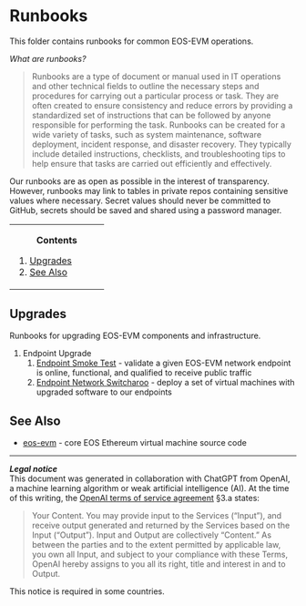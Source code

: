 # Runbooks
This folder contains runbooks for common EOS-EVM operations.

_What are runbooks?_
> Runbooks are a type of document or manual used in IT operations and other technical fields to outline the necessary steps and procedures for carrying out a particular process or task. They are often created to ensure consistency and reduce errors by providing a standardized set of instructions that can be followed by anyone responsible for performing the task. Runbooks can be created for a wide variety of tasks, such as system maintenance, software deployment, incident response, and disaster recovery. They typically include detailed instructions, checklists, and troubleshooting tips to help ensure that tasks are carried out efficiently and effectively.

Our runbooks are as open as possible in the interest of transparency. However, runbooks may link to tables in private repos containing sensitive values where necessary. Secret values should never be committed to GitHub, secrets should be saved and shared using a password manager.

<!-- contents box begin -->
<table>
<tr/>
<tr>
<td width="150">
<p/>
<div align="center">
<b>Contents</b>
</div>
<p/>
<!-- contents markdown begin -->

1. [Upgrades](#upgrades)
1. [See Also](#see-also)

<!-- contents markdown end -->
<p/>
</td>
</tr>
</table>
<!-- contents box end -->

## Upgrades
Runbooks for upgrading EOS-EVM components and infrastructure.
1. Endpoint Upgrade
    1. [Endpoint Smoke Test](./endpoint-smoke-test.md) - validate a given EOS-EVM network endpoint is online, functional, and qualified to receive public traffic
    1. [Endpoint Network Switcharoo](./endpoint-network-switcharoo.md) - deploy a set of virtual machines with upgraded software to our endpoints

## See Also
- [eos-evm](https://github.com/eosnetworkfoundation/eos-evm) - core EOS Ethereum virtual machine source code

***
**_Legal notice_**  
This document was generated in collaboration with ChatGPT from OpenAI, a machine learning algorithm or weak artificial intelligence (AI). At the time of this writing, the [OpenAI terms of service agreement](https://openai.com/terms) §3.a states:
> Your Content. You may provide input to the Services (“Input”), and receive output generated and returned by the Services based on the Input (“Output”). Input and Output are collectively “Content.” As between the parties and to the extent permitted by applicable law, you own all Input, and subject to your compliance with these Terms, OpenAI hereby assigns to you all its right, title and interest in and to Output.

This notice is required in some countries.
